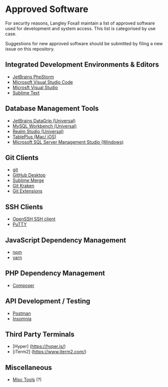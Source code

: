 # Approved Software

For security reasons, Langley Foxall maintain a list of 
approved software used for development and system access. This list
is categorised by use case.

Suggestions for new approved software should be submitted by filing a
new issue on this repository.

## Integrated Development Environments & Editors

* [JetBrains PhpStorm](https://www.jetbrains.com/phpstorm/)
* [Microsoft Visual Studio Code](https://code.visualstudio.com/)
* [Microsft Visual Studio](https://visualstudio.microsoft.com/)
* [Sublime Text](https://www.sublimetext.com/)

## Database Management Tools

* [JetBrains DataGrip (Universal)](https://www.jetbrains.com/datagrip/download/)
* [MySQL Workbench (Universal)](https://www.mysql.com/products/workbench/)
* [Realm Studio (Universal)](https://realm.io/products/realm-studio/)
* [TablePlus (Mac/ iOS)](https://tableplus.io/)
* [Microsoft SQL Server Management Studio (Windows)](https://docs.microsoft.com/en-us/sql/ssms/download-sql-server-management-studio-ssms)

## Git Clients

* [git](https://git-scm.com/)
* [GitHub Desktop](https://desktop.github.com/)
* [Sublime Merge](https://www.sublimemerge.com/)
* [Git Kraken](https://www.gitkraken.com/)
* [Git Extensions](https://github.com/gitextensions/gitextensions)

## SSH Clients

* [OpenSSH SSH client](https://www.openssh.com/)
* [PuTTY](https://www.chiark.greenend.org.uk/~sgtatham/putty/latest.html)

## JavaScript Dependency Management

* [npm](https://www.npmjs.com/get-npm)
* [yarn](https://yarnpkg.com/lang/en/)

## PHP Dependency Management

* [Composer](https://getcomposer.org/)

## API Development / Testing

* [Postman](https://www.getpostman.com/)
* [Insomnia](https://insomnia.rest/)

## Third Party Terminals

* [Hyper] (https://hyper.is/)
* [iTerm2] (https://www.iterm2.com/)

## Miscellaneous

* [Misc Tools](misc-tools.md) (?)
